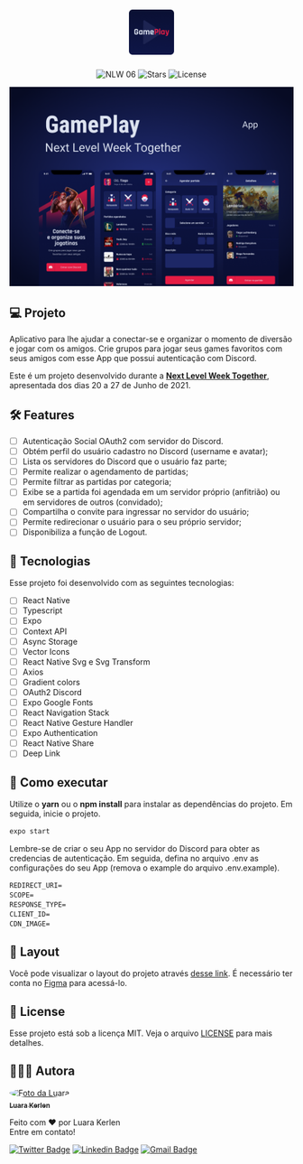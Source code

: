 <h1 align="center">
  <img alt="GamePlay" height="80" title="Plant Manager" src="./gameplay/src/assets/logo.png" />
</h1>

<p align="center">
  <img src="https://img.shields.io/static/v1?label=NLW&message=06&color=E51C44&labelColor=0A1033" alt="NLW 06" />
  
  <img src="https://img.shields.io/github/stars/luarakerlen/nlw-together?label=stars&message=MIT&color=E51C44&labelColor=000000" alt="Stars">
  
  <img alt="License" src="https://img.shields.io/static/v1?label=license&message=MIT&color=E51C44&labelColor=0A1033">
</p>


![cover](./gameplay/src/assets/cover.png?style=flat)

## 💻 Projeto
Aplicativo para lhe ajudar a conectar-se e organizar o momento de diversão e jogar com os amigos. Crie grupos para jogar seus games favoritos com seus amigos com esse App que possui autenticação com Discord.

Este é um projeto desenvolvido durante a **[Next Level Week Together](https://nextlevelweek.com/)**, apresentada dos dias 20 a 27 de Junho de 2021.

## :hammer_and_wrench: Features 

-   [ ] Autenticação Social OAuth2 com servidor do Discord.
-   [ ] Obtém perfil do usuário cadastro no Discord (username e avatar);
-   [ ] Lista os servidores do Discord que o usuário faz parte;
-   [ ] Permite realizar o agendamento de partidas;
-   [ ] Permite filtrar as partidas por categoria;
-   [ ] Exibe se a partida foi agendada em um servidor próprio (anfitrião) ou em servidores de outros (convidado);
-   [ ] Compartilha o convite para ingressar no servidor do usuário;
-   [ ] Permite redirecionar o usuário para o seu próprio servidor;
-   [ ] Disponibiliza a função de Logout.

## 🧪 Tecnologias

Esse projeto foi desenvolvido com as seguintes tecnologias:

-   [ ] React Native
-   [ ] Typescript
-   [ ] Expo
-   [ ] Context API
-   [ ] Async Storage
-   [ ] Vector Icons
-   [ ] React Native Svg e Svg Transform
-   [ ] Axios
-   [ ] Gradient colors
-   [ ] OAuth2 Discord 
-   [ ] Expo Google Fonts
-   [ ] React Navigation Stack
-   [ ] React Native Gesture Handler
-   [ ] Expo Authentication
-   [ ] React Native Share
-   [ ] Deep Link

## 🚀 Como executar

Utilize o **yarn** ou o **npm install** para instalar as dependências do projeto.
Em seguida, inicie o projeto.

```cl
expo start
```

Lembre-se de criar o seu App no servidor do Discord para obter as credencias de autenticação. Em seguida, defina no arquivo .env as configurações do seu App (remova o example do arquivo .env.example).
 
 ```cl
REDIRECT_URI=
SCOPE=
RESPONSE_TYPE=
CLIENT_ID=
CDN_IMAGE=
```

## 🔖 Layout

Você pode visualizar o layout do projeto através [desse link](https://www.figma.com/file/0kv33XYjvOgvKGKHBaiR07/GamePlay-NLW-Together?node-id=58913%3A83). É necessário ter conta no [Figma](http://figma.com/) para acessá-lo.

## 📝 License

Esse projeto está sob a licença MIT. Veja o arquivo [LICENSE](LICENSE.md) para mais detalhes.

## 👩🏽‍💻 Autora

<a href="https://www.linkedin.com/in/luarakerlen/">
 <img title="Luara Kerlen" style="border-radius: 50%;" src="https://avatars.githubusercontent.com/u/26902816?v=4" width="100px;" alt="Foto da Luara"/>
 <br />
 <sub><b>Luara Kerlen</b></sub></a> <a href="https://www.linkedin.com/in/luarakerlen/" title="Luara Kerlen"></a>


Feito com ❤️ por Luara Kerlen
<br>Entre em contato!

[![Twitter Badge](https://img.shields.io/twitter/url?label=%40luarakerlen&style=social&url=https%3A%2F%2Ftwitter.com%2Fluarakerlen)](https://twitter.com/luarakerlen)
[![Linkedin Badge](https://img.shields.io/badge/-Luara%20Kerlen-blue?style=flat-square&logo=Linkedin&logoColor=white&link=https://www.linkedin.com/in/luarakerlen/)](https://www.linkedin.com/in/luarakerlen/) 
[![Gmail Badge](https://img.shields.io/badge/-luarakerlen12@gmail.com-c14438?style=flat-square&logo=Gmail&logoColor=white&link=mailto:luarakerlen12@gmail.com)](mailto:luarakerlen12@gmail.com)
